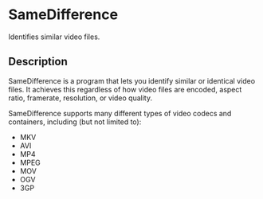 # SameDifference
Identifies similar video files.

## Description
SameDifference is a program that lets you identify similar or identical video files. It achieves this regardless of how video files are encoded, aspect ratio, framerate, resolution, or video quality.

SameDifference supports many different types of video codecs and containers, including (but not limited to):
* MKV
* AVI
* MP4
* MPEG
* MOV
* OGV
* 3GP
